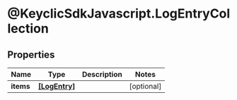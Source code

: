# @KeyclicSdkJavascript.LogEntryCollection

## Properties
Name | Type | Description | Notes
------------ | ------------- | ------------- | -------------
**items** | [**[LogEntry]**](LogEntry.md) |  | [optional] 


